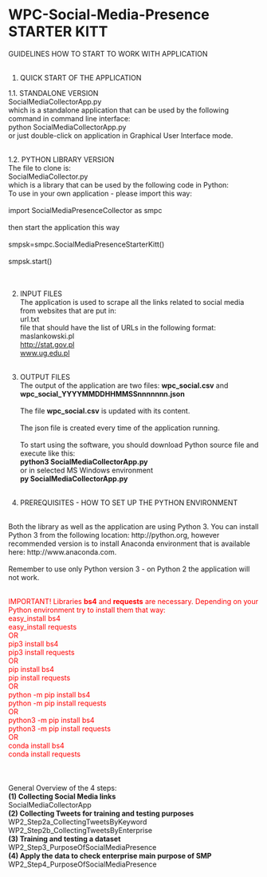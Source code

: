 # WPC-Social-Media-Presence STARTER KITT
GUIDELINES HOW TO START TO WORK WITH APPLICATION<br/>
<br/>

1. QUICK START OF THE APPLICATION<br/>

1.1. STANDALONE VERSION<br/>
SocialMediaCollectorApp.py<br/>
which is a standalone application that can be used by the following command in command line interface:<br/>
python SocialMediaCollectorApp.py<br/>
or just double-click on application in Graphical User Interface mode.<br/>
<br/>

1.2. PYTHON LIBRARY VERSION<br/>
The file to clone is:<br/>
SocialMediaCollector.py<br/>
which is a library that can be used by the following code in Python:<br/>
To use in your own application - please import this way:<br/>
<br/>
import SocialMediaPresenceCollector as smpc<br/>
<br/>
then start the application this way<br/>
<br/>
smpsk=smpc.SocialMediaPresenceStarterKitt()<br/>
<br/>
smpsk.start()<br/>
<br/><br/>

2. INPUT FILES<br/>
The application is used to scrape all the links related to social media from websites that are put in:<br/>
url.txt<br/>
file that should have the list of URLs in the following format:<br/>
maslankowski.pl<br/>
http://stat.gov.pl<br/>
www.ug.edu.pl
<br/><br/>

3. OUTPUT FILES<br/>
The output of the application are two files:
<b>wpc_social.csv</b>
and
<b>wpc_social_YYYYMMDDHHMMSSnnnnnnn.json</b>
<br/><br/>
The file <b>wpc_social.csv</b> is updated with its content. 
<br/><br/>
The json file is created every time of the application running.
<br/><br/>
To start using the software, you should download Python source file and execute like this:<br/>
<b>python3 SocialMediaCollectorApp.py</b><br/>
or in selected MS Windows environment<br/>
<b>py SocialMediaCollectorApp.py</b>
<br/><br/>

4. PREREQUISITES - HOW TO SET UP THE PYTHON ENVIRONMENT<br/>
<br/>
Both the library as well as the application are using Python 3. You can install Python 3 from the following location: http://python.org, however recommended version is to install Anaconda environment that is available here: http://www.anaconda.com.<br/><br/>
Remember to use only Python version 3 - on Python 2 the application will not work.
<br/><br/>

<font color="red">IMPORTANT! Libraries <b>bs4</b> and <b>requests</b> are necessary. Depending on your Python environment try to install them that way:<br/>
easy_install bs4<br/>
easy_install requests<br/>
OR<br/>
pip3 install bs4<br/>
pip3 install requests<br/>
OR<br/>
pip install bs4<br/>
pip install requests<br/>
OR<br/>
python -m pip install bs4<br/>
python -m pip install requests<br/>
OR<br/>
python3 -m pip install bs4<br/>
python3 -m pip install requests<br/>
OR<br/>
conda install bs4<br/>
conda install requests<br/>
</font>
<br/>
<br/><br/>
General Overview of the 4 steps:<br/>
<b>(1) Collecting Social Media links</b><br/>
SocialMediaCollectorApp<br/>
<b>(2) Collecting Tweets for training and testing purposes</b><br/>
WP2_Step2a_CollectingTweetsByKeyword<br/>
WP2_Step2b_CollectingTweetsByEnterprise<br/>
<b>(3) Training and testing a dataset</b><br/>
WP2_Step3_PurposeOfSocialMediaPresence<br/>
<b>(4) Apply the data to check enterprise main purpose of SMP</b><br/>
WP2_Step4_PurposeOfSocialMediaPresence<br/>
<br/><br/>
